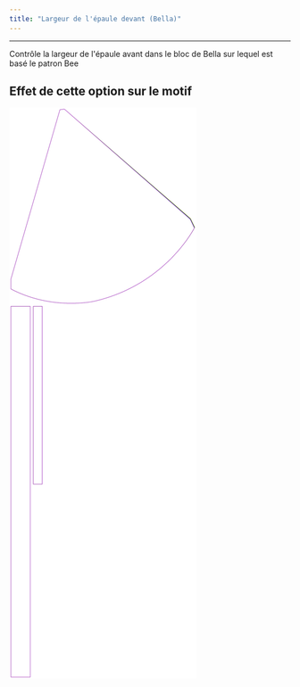 ```yaml
---
title: "Largeur de l'épaule devant (Bella)"
---
```


***

Contrôle la largeur de l'épaule avant dans le bloc de Bella sur lequel est basé le patron Bee

## Effet de cette option sur le motif

![Cette image montre l'effet de cette option en superposant plusieurs variantes qui ont une valeur différente pour cette option](bee_frontshoulderwidth_sample.svg "Effet de cette option sur le motif")
